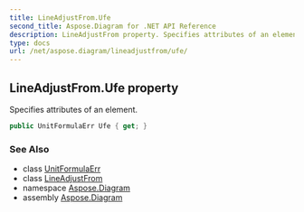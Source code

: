 ```yaml
---
title: LineAdjustFrom.Ufe
second_title: Aspose.Diagram for .NET API Reference
description: LineAdjustFrom property. Specifies attributes of an element
type: docs
url: /net/aspose.diagram/lineadjustfrom/ufe/
---
```

## LineAdjustFrom.Ufe property

Specifies attributes of an element.

```csharp
public UnitFormulaErr Ufe { get; }
```

### See Also

* class [UnitFormulaErr](../../unitformulaerr/)
* class [LineAdjustFrom](../)
* namespace [Aspose.Diagram](../../lineadjustfrom/)
* assembly [Aspose.Diagram](../../../)


